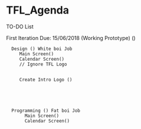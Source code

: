 # TFL_Agenda

TO-DO List

First Iteration Due: 15/06/2018 (Working Prototype) ()
      
      
      
      Design () White boi Job
         Main Screen()
         Calendar Screen()
         // Ignore TFL Logo
         
         
         Create Intro Logo ()
         
         
         
         
         
      Programming () Fat boi Job 
           Main Screen()
           Calendar Screen()
